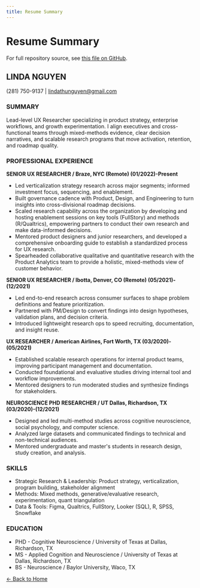 ```yaml
---
title: Resume Summary
---
```


# Resume Summary

For full repository source, see [this file on GitHub](https://github.com/lindanguyen9/ux_research_portfolio/blob/main/resume_summary.md).

## LINDA NGUYEN
(281) 750-9137 | lindathunguyen@gmail.com

### SUMMARY
Lead-level UX Researcher specializing in product strategy, enterprise workflows, and growth experimentation. I align executives and cross-functional teams through mixed-methods evidence, clear decision narratives, and scalable research programs that move activation, retention, and roadmap quality.

### PROFESSIONAL EXPERIENCE
**SENIOR UX RESEARCHER / Braze, NYC (Remote) (01/2022)-Present**
- Led verticalization strategy research across major segments; informed investment focus, sequencing, and enablement.
- Built governance cadence with Product, Design, and Engineering to turn insights into cross-divisional roadmap decisions.
- Scaled research capability across the organization by developing and hosting enablement sessions on key tools (FullStory) and methods (R/Qualtrics), empowering partners to conduct their own research and make data-informed decisions.
- Mentored product designers and junior researchers, and developed a comprehensive onboarding guide to establish a standardized process for UX research.
- Spearheaded collaborative qualitative and quantitative research with the Product Analytics team to provide a holistic, mixed-methods view of customer behavior.

**SENIOR UX RESEARCHER / Ibotta, Denver, CO (Remote) (05/2021)-(12/2021)**
- Led end-to-end research across consumer surfaces to shape problem definitions and feature prioritization.
- Partnered with PM/Design to convert findings into design hypotheses, validation plans, and decision criteria.
- Introduced lightweight research ops to speed recruiting, documentation, and insight reuse.

**UX RESEARCHER / American Airlines, Fort Worth, TX (03/2020)-(05/2021)**
- Established scalable research operations for internal product teams, improving participant management and documentation.
- Conducted foundational and evaluative studies driving internal tool and workflow improvements.
- Mentored designers to run moderated studies and synthesize findings for stakeholders.

**NEUROSCIENCE PHD RESEARCHER / UT Dallas, Richardson, TX (03/2020)-(12/2021)**
- Designed and led multi-method studies across cognitive neuroscience, social psychology, and computer science.
- Analyzed large datasets and communicated findings to technical and non-technical audiences.
- Mentored undergraduate and master's students in research design, study creation, and analysis.

### SKILLS
- Strategic Research & Leadership: Product strategy, verticalization, program building, stakeholder alignment
- Methods: Mixed methods, generative/evaluative research, experimentation, quant triangulation
- Data & Tools: Figma, Qualtrics, FullStory, Looker (SQL), R, SPSS, Snowflake

### EDUCATION
- PHD - Cognitive Neuroscience / University of Texas at Dallas, Richardson, TX
- MS - Applied Cognition and Neuroscience / University of Texas at Dallas, Richardson, TX
- BS - Neuroscience / Baylor University, Waco, TX

[← Back to Home](/ux_research_portfolio/)


